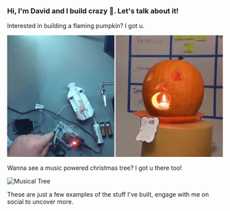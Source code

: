 ### Hi, I'm David and I build crazy 💩. Let's talk about it! 

Interested in building a flaming pumpkin? I got u.

![Flaming Pumpkin](pumpkin.gif) 

Wanna see a music powered christmas tree? I got u there too! 

![Musical Tree](tree_trimmed.gif)

These are just a few examples of the stuff I've built, engage with me on social to uncover more. 

<!--
**DavidBates/DavidBates** is a ✨ _special_ ✨ repository because its `README.md` (this file) appears on your GitHub profile.

Here are some ideas to get you started:

- 🔭 I’m currently working on ...
- 🌱 I’m currently learning ...
- 👯 I’m looking to collaborate on ...
- 🤔 I’m looking for help with ...
- 💬 Ask me about ...
- 📫 How to reach me: ...
- 😄 Pronouns: ...
- ⚡ Fun fact: ...
-->
